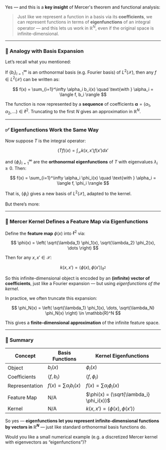 Yes — and this is a **key insight** of Mercer's theorem and functional analysis:

> Just like we represent a function in a basis via its **coefficients**, we can represent functions in terms of **eigenfunctions** of an integral operator — and this lets us work in $\mathbb{R}^N$, even if the original space is infinite-dimensional.

---

### 🎯 Analogy with Basis Expansion

Let’s recall what you mentioned:

If $\{b_i\}_{i=1}^\infty$ is an orthonormal basis (e.g. Fourier basis) of $L^2(\mathcal{X})$, then any $f \in L^2(\mathcal{X})$ can be written as:

$$
f(x) = \sum_{i=1}^\infty \alpha_i b_i(x)
\quad \text{with } \alpha_i = \langle f, b_i \rangle
$$

The function is now represented by a **sequence** of coefficients $\boldsymbol{\alpha} = (\alpha_1, \alpha_2, \dots) \in \ell^2$. Truncating to the first $N$ gives an approximation in $\mathbb{R}^N$.

---

### ✅ Eigenfunctions Work the Same Way

Now suppose $T$ is the integral operator:

$$
(Tf)(x) = \int_\mathcal{X} k(x,x') f(x') dx'
$$

and $\{ \phi_i \}_{i=1}^\infty$ are the **orthonormal eigenfunctions** of $T$ with eigenvalues $\lambda_i \geq 0$. Then:

$$
f(x) = \sum_{i=1}^\infty \alpha_i \phi_i(x)
\quad \text{with } \alpha_i = \langle f, \phi_i \rangle
$$

That is, $\{ \phi_i \}$ gives a new basis of $L^2(\mathcal{X})$, adapted to the kernel.

But there’s more:

---

### 🌈 Mercer Kernel Defines a Feature Map via Eigenfunctions

Define the **feature map** $\phi(x)$ into $\ell^2$ via:

$$
\phi(x) = \left( \sqrt{\lambda_1} \phi_1(x), \sqrt{\lambda_2} \phi_2(x), \dots \right)
$$

Then for any $x, x' \in \mathcal{X}$:

$$
k(x,x') = \langle \phi(x), \phi(x') \rangle_{\ell^2}
$$

So this infinite-dimensional object is encoded by an **(infinite) vector of coefficients**, just like a Fourier expansion — but using *eigenfunctions of the kernel*.

In practice, we often truncate this expansion:

$$
\phi_N(x) = \left( \sqrt{\lambda_1} \phi_1(x), \dots, \sqrt{\lambda_N} \phi_N(x) \right) \in \mathbb{R}^N
$$

This gives a **finite-dimensional approximation** of the infinite feature space.

---

### 📌 Summary

| Concept        | Basis Functions               | Kernel Eigenfunctions                         |
| -------------- | ----------------------------- | --------------------------------------------- |
| Object         | $b_i(x)$                      | $\phi_i(x)$                                   |
| Coefficients   | $\langle f, b_i \rangle$      | $\langle f, \phi_i \rangle$                   |
| Representation | $f(x) = \sum \alpha_i b_i(x)$ | $f(x) = \sum \alpha_i \phi_i(x)$              |
| Feature Map    | N/A                           | $\phi(x) = (\sqrt{\lambda_i} \phi_i(x))$      |
| Kernel         | N/A                           | $k(x,x') = \langle \phi(x), \phi(x') \rangle$ |

So yes — **eigenfunctions let you represent infinite-dimensional functions by vectors in $\mathbb{R}^N$** — just like standard orthonormal basis functions do.

Would you like a small numerical example (e.g. a discretized Mercer kernel with eigenvectors as “eigenfunctions”)?
